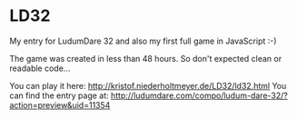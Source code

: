 # LD32
My entry for LudumDare 32 and also my first full game in JavaScript :-)

The game was created in less than 48 hours. So don't expected clean or readable code...

You can play it here: http://kristof.niederholtmeyer.de/LD32/ld32.html
You can find the entry page at: http://ludumdare.com/compo/ludum-dare-32/?action=preview&uid=11354
